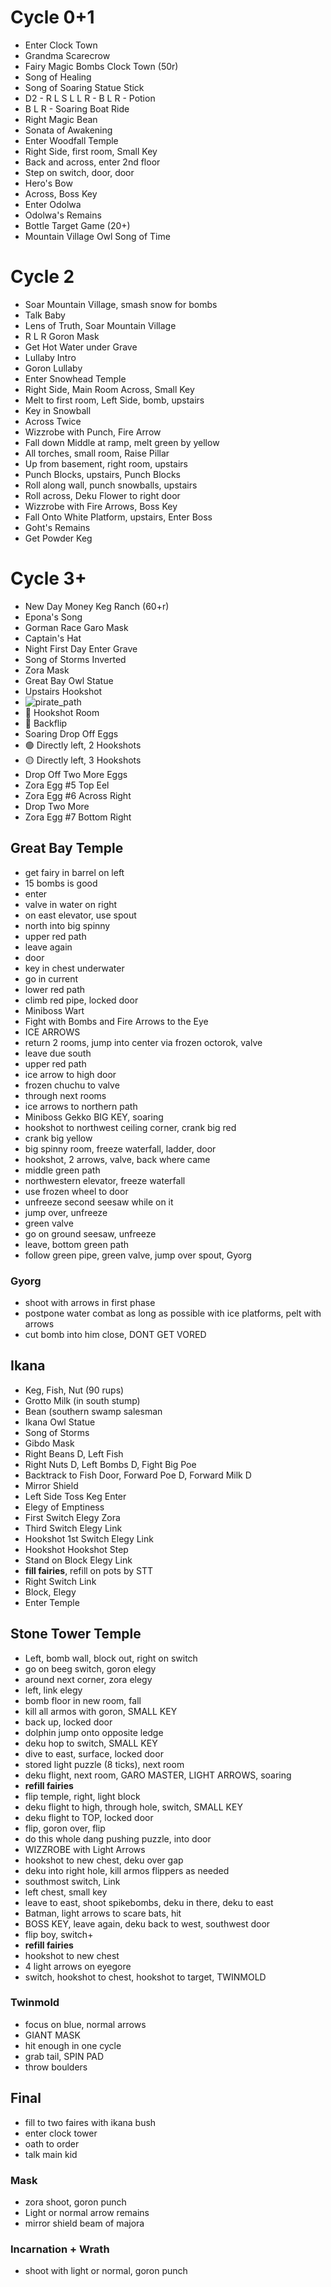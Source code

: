 # Cycle 0+1
* Enter Clock Town
* Grandma Scarecrow
* Fairy Magic Bombs Clock Town (50r)
* Song of Healing
* Song of Soaring Statue Stick
* D2 - R L S L L R - B L R - Potion
* B L R - Soaring Boat Ride
* Right Magic Bean
* Sonata of Awakening
* Enter Woodfall Temple
* Right Side, first room, Small Key
* Back and across, enter 2nd floor
* Step on switch, door, door
* Hero's Bow
* Across, Boss Key
* Enter Odolwa
* Odolwa's Remains
* Bottle Target Game (20+)
* Mountain Village Owl Song of Time

# Cycle 2
* Soar Mountain Village, smash snow for bombs
* Talk Baby
* Lens of Truth, Soar Mountain Village
* R L R Goron Mask
* Get Hot Water under Grave
* Lullaby Intro
* Goron Lullaby
* Enter Snowhead Temple
* Right Side, Main Room Across, Small Key
* Melt to first room, Left Side, bomb, upstairs
* Key in Snowball
* Across Twice
* Wizzrobe with Punch, Fire Arrow
* Fall down Middle at ramp, melt green by yellow
* All torches, small room, Raise Pillar
* Up from basement, right room, upstairs
* Punch Blocks, upstairs, Punch Blocks
* Roll along wall, punch snowballs, upstairs
* Roll across, Deku Flower to right door
* Wizzrobe with Fire Arrows, Boss Key
* Fall Onto White Platform, upstairs, Enter Boss
* Goht's Remains
* Get Powder Keg

# Cycle 3+
* New Day Money Keg Ranch (60+r)
* Epona's Song
* Gorman Race Garo Mask
* Captain's Hat
* Night First Day Enter Grave
* Song of Storms Inverted
* Zora Mask
* Great Bay Owl Statue
* Upstairs Hookshot
* <img src="pirate_path.png" alt="pirate_path">
* 🔴 Hookshot Room
* 🔵 Backflip
* Soaring Drop Off Eggs
* 🟢 Directly left, 2 Hookshots
* 🟡 Directly left, 3 Hookshots
* Drop Off Two More Eggs
* Zora Egg #5 Top Eel
* Zora Egg #6 Across Right
* Drop Two More
* Zora Egg #7 Bottom Right
## Great Bay Temple
* get fairy in barrel on left
* 15 bombs is good
* enter
* valve in water on right
* on east elevator, use spout
* north into big spinny
* upper red path
* leave again
* door
* key in chest underwater
* go in current
* lower red path
* climb red pipe, locked door
* Miniboss Wart
* Fight with Bombs and Fire Arrows to the Eye
* ICE ARROWS
* return 2 rooms, jump into center via frozen octorok, valve
* leave due south
* upper red path
* ice arrow to high door
* frozen chuchu to valve
* through next rooms
* ice arrows to northern path
* Miniboss Gekko BIG KEY, soaring
* hookshot to northwest ceiling corner, crank big red
* crank big yellow
* big spinny room, freeze waterfall, ladder, door
* hookshot, 2 arrows, valve, back where came
* middle green path
* northwestern elevator, freeze waterfall
* use frozen wheel to door
* unfreeze second seesaw while on it
* jump over, unfreeze
* green valve
* go on ground seesaw, unfreeze
* leave, bottom green path
* follow green pipe, green valve, jump over spout, Gyorg
### Gyorg
* shoot with arrows in first phase
* postpone water combat as long as possible with ice platforms, pelt with arrows
* cut bomb into him close, DONT GET VORED
## Ikana
* Keg, Fish, Nut (90 rups)
* Grotto Milk (in south stump)
* Bean (southern swamp salesman
* Ikana Owl Statue
* Song of Storms
* Gibdo Mask
* Right Beans D, Left Fish
* Right Nuts D, Left Bombs D, Fight Big Poe
* Backtrack to Fish Door, Forward Poe D, Forward Milk D
* Mirror Shield
* Left Side Toss Keg Enter
* Elegy of Emptiness
* First Switch Elegy Zora
* Third Switch Elegy Link
* Hookshot 1st Switch Elegy Link
* Hookshot Hookshot Step
* Stand on Block Elegy Link
* **fill fairies**, refill on pots by STT
* Right Switch Link
* Block, Elegy
* Enter Temple
## Stone Tower Temple
* Left, bomb wall, block out, right on switch
* go on beeg switch, goron elegy
* around next corner, zora elegy
* left, link elegy
* bomb floor in new room, fall
* kill all armos with goron, SMALL KEY
* back up, locked door
* dolphin jump onto opposite ledge
* deku hop to switch, SMALL KEY
* dive to east, surface, locked door
* stored light puzzle (8 ticks), next room
* deku flight, next room, GARO MASTER, LIGHT ARROWS, soaring
* **refill fairies**
* flip temple, right, light block
* deku flight to high, through hole, switch, SMALL KEY
* deku flight to TOP, locked door
* flip, goron over, flip
* do this whole dang pushing puzzle, into door
* WIZZROBE with Light Arrows
* hookshot to new chest, deku over gap
* deku into right hole, kill armos flippers as needed
* southmost switch, Link
* left chest, small key
* leave to east, shoot spikebombs, deku in there, deku to east
* Batman, light arrows to scare bats, hit
* BOSS KEY, leave again, deku back to west, southwest door
* flip boy, switch+
* **refill fairies**
* hookshot to new chest
* 4 light arrows on eyegore
* switch, hookshot to chest, hookshot to target, TWINMOLD
### Twinmold
* focus on blue, normal arrows
* GIANT MASK
* hit enough in one cycle
* grab tail, SPIN PAD
* throw boulders
## Final
* fill to two faires with ikana bush
* enter clock tower
* oath to order
* talk main kid
### Mask
* zora shoot, goron punch
* Light or normal arrow remains
* mirror shield beam of majora
### Incarnation + Wrath
* shoot with light or normal, goron punch
